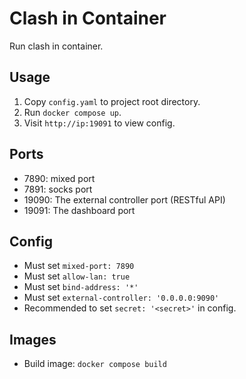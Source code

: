 # Clash in Container

Run clash in container.

## Usage

1. Copy `config.yaml` to project root directory.
2. Run `docker compose up`.
3. Visit `http://ip:19091` to view config.

## Ports

- 7890: mixed port
- 7891: socks port
- 19090: The external controller port (RESTful API)
- 19091: The dashboard port

## Config

- Must set `mixed-port: 7890`
- Must set `allow-lan: true`
- Must set `bind-address: '*'`
- Must set `external-controller: '0.0.0.0:9090'`
- Recommended to set `secret: '<secret>'` in config.

## Images

- Build image: `docker compose build`
